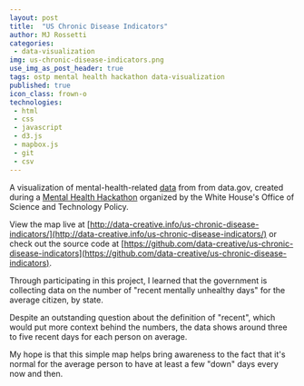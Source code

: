 ```yaml
---
layout: post
title:  "US Chronic Disease Indicators"
author: MJ Rossetti
categories:
 - data-visualization
img: us-chronic-disease-indicators.png
use_img_as_post_header: true
tags: ostp mental health hackathon data-visualization
published: true
icon_class: frown-o
technologies:
 - html
 - css
 - javascript
 - d3.js
 - mapbox.js
 - git
 - csv
---
```


<!--
![a choropleth map showing mental health indicators by state](/assets/images/us-chronic-disease-indicators.png "US Chronic Disease Indicators")
-->

A visualization of mental-health-related [data](http://catalog.data.gov/dataset/u-s-chronic-disease-indicators-cdi) from from data.gov, created during a [Mental Health Hackathon](http://washington.impacthub.net/event/white-house-ostp-mentalhealthhackathon/) organized by the White House's Office of Science and Technology Policy.

View the map live at [http://data-creative.info/us-chronic-disease-indicators/](http://data-creative.info/us-chronic-disease-indicators/)
 or check out the source code at [https://github.com/data-creative/us-chronic-disease-indicators](https://github.com/data-creative/us-chronic-disease-indicators).

Through participating in this project, I learned that the government is collecting data on the number of "recent mentally unhealthy days" for the average citizen, by state.

Despite an outstanding question about the definition of "recent", which would put more context behind the numbers, the data shows around three to five recent days for each person on average.

My hope is that this simple map helps bring awareness to the fact that it's normal for the average person to have at least a few "down" days every now and then.
